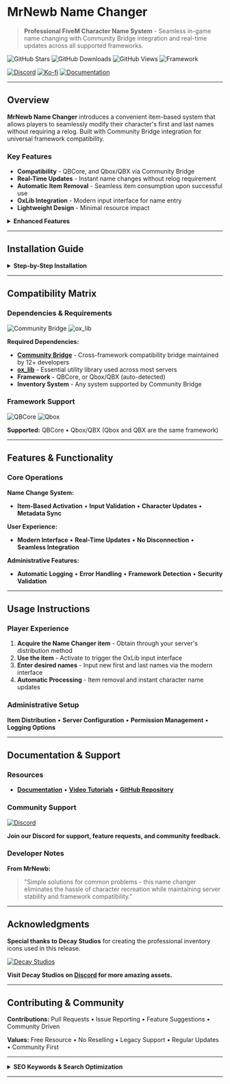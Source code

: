 # MrNewb Name Changer

> **Professional FiveM Character Name System** - Seamless in-game name changing with Community Bridge integration and real-time updates across all supported frameworks.

![GitHub Stars](https://img.shields.io/github/stars/MrNewb/MrNewbNameChanger?style=for-the-badge&color=FFD700) ![GitHub Downloads](https://img.shields.io/github/downloads/MrNewb/MrNewbNameChanger/total?style=for-the-badge&color=00FF00) ![GitHub Views](https://img.shields.io/badge/Views-1.8K+-purple?style=for-the-badge&logo=github) ![Framework](https://img.shields.io/badge/Framework-ESX%20%7C%20QBCore%20%7C%20Qbox-blue?style=for-the-badge)

[![Discord](https://img.shields.io/discord/1204398264812830720?label=Discord&logo=discord&color=7289DA&style=for-the-badge)](https://discord.gg/mrnewbscripts) [![Ko-fi](https://img.shields.io/badge/Support-Ko--fi-FF5E5B?style=for-the-badge&logo=ko-fi)](https://ko-fi.com/R5R76BIM9) [![Documentation](https://img.shields.io/badge/Docs-GitBook-blue?style=for-the-badge&logo=gitbook)](https://mrnewbs-scrips.gitbook.io/guide)

---

## Overview

**MrNewb Name Changer** introduces a convenient item-based system that allows players to seamlessly modify their character's first and last names without requiring a relog. Built with Community Bridge integration for universal framework compatibility.

### Key Features

- **Compatibility** - QBCore, and Qbox/QBX via Community Bridge
- **Real-Time Updates** - Instant name changes without relog requirement
- **Automatic Item Removal** - Seamless item consumption upon successful use
- **OxLib Integration** - Modern input interface for name entry
- **Lightweight Design** - Minimal resource impact

<details>
<summary><strong>Enhanced Features</strong></summary>

**Character Management:**
- **First Name Updates** • **Last Name Updates** • **Instant Metadata Sync** • **Character Info Updates**

**User Experience:**
- **Modern Input Interface** • **No Relog Required** • **Automatic Validation** • **Error Handling**

</details>

---

## Installation Guide

<details>
<summary><strong>Step-by-Step Installation</strong></summary>

### Prerequisites
- **Community Bridge** (install first) • **Ox Library** • **Framework** (auto-detected) • **Inventory System**

### Quick Setup
1. Extract to `resources` folder
2. Add `ensure MrNewbNameChanger` to `server.cfg`
3. Configure the item in your inventory system
4. Restart server

### Item Configuration
**QBCore Example:**
```lua
['name_changer'] = {
    ['name'] = 'name_changer',
    ['label'] = 'Name Changer',
    ['weight'] = 100,
    ['type'] = 'item',
    ['image'] = 'name_changer.png',
    ['unique'] = false,
    ['useable'] = true,
    ['shouldClose'] = true,
    ['combinable'] = nil,
    ['description'] = 'Change your character name'
}
```

For detailed configuration guides, visit our complete documentation.

</details>

---

## Compatibility Matrix

### Dependencies & Requirements
![Community Bridge](https://img.shields.io/badge/Requires-Community_Bridge-critical?style=for-the-badge&logo=bridge&logoColor=white) ![ox_lib](https://img.shields.io/badge/Requires-ox__lib-orange?style=for-the-badge&logo=library&logoColor=white)

**Required Dependencies:**
- **[Community Bridge](https://github.com/The-Order-Of-The-Sacred-Framework/community_bridge)** - Cross-framework compatibility bridge maintained by 12+ developers
- **[ox_lib](https://github.com/overextended/ox_lib)** - Essential utility library used across most servers
- **Framework** - QBCore, or Qbox/QBX (auto-detected)
- **Inventory System** - Any system supported by Community Bridge

### Framework Support
![QBCore](https://img.shields.io/badge/QBCore-✅_Compatible-green?style=flat-square) ![Qbox](https://img.shields.io/badge/Qbox/QBX-✅_Compatible-green?style=flat-square)

**Supported:** QBCore • Qbox/QBX (Qbox and QBX are the same framework)

---

## Features & Functionality

### Core Operations
**Name Change System:**
- **Item-Based Activation** • **Input Validation** • **Character Updates** • **Metadata Sync**

**User Experience:**
- **Modern Interface** • **Real-Time Updates** • **No Disconnection** • **Seamless Integration**

**Administrative Features:**
- **Automatic Logging** • **Error Handling** • **Framework Detection** • **Security Validation**

---

## Usage Instructions

### Player Experience
1. **Acquire the Name Changer item** - Obtain through your server's distribution method
2. **Use the item** - Activate to trigger the OxLib input interface
3. **Enter desired names** - Input new first and last names via the modern interface
4. **Automatic Processing** - Item removal and instant character name updates

### Administrative Setup
**Item Distribution** • **Server Configuration** • **Permission Management** • **Logging Options**

---

## Documentation & Support

### Resources
- **[Documentation](https://mrnewbs-scrips.gitbook.io/guide)** • **[Video Tutorials](https://www.youtube.com/@mrnewb2819)** • **[GitHub Repository](https://github.com/MrNewb/MrNewbNameChanger)**

### Community Support
[![Discord](https://discordapp.com/api/guilds/1204398264812830720/widget.png?style=banner2)](https://discord.gg/mrnewbscripts)

**Join our Discord for support, feature requests, and community feedback.**

### Developer Notes
**From MrNewb:**
> "Simple solutions for common problems - this name changer eliminates the hassle of character recreation while maintaining server stability and framework compatibility."

---

## Acknowledgments

**Special thanks to Decay Studios** for creating the professional inventory icons used in this release.

[![Decay Studios](https://i.imgur.com/a6n1J4u.png)](https://discord.gg/yDXZwZPjdN)

**Visit Decay Studios on [Discord](https://discord.gg/yDXZwZPjdN) for more amazing assets.**

---

## Contributing & Community

**Contributions:** Pull Requests • Issue Reporting • Feature Suggestions • Community Driven

**Values:** Free Resource • No Reselling • Legacy Support • Regular Updates • Community First

---

<details>
<summary><strong>SEO Keywords & Search Optimization</strong></summary>

**FiveM Scripts:** FiveM scripts • FiveM resources • FiveM development • FiveM server scripts • Custom FiveM scripts • Professional FiveM scripts • FiveM script developer • FiveM lua scripts • Best FiveM scripts • Free FiveM scripts • Quality FiveM scripts • Name changer scripts

**Character Management:** FiveM name changer • Character name change • Player name system • FiveM character management • Name update script • Character customization • Player identity • Character modification

**Framework Compatibility:** QBCore scripts • Qbox scripts • QBX scripts • QB-Core resources • Multi-framework scripts • QBCore resources • Framework compatibility • Universal FiveM scripts • Cross-framework development • ESX QBCore Qbox compatibility

**User Experience:** No relog required • Real-time updates • Seamless integration • Modern interface • OxLib integration • User-friendly scripts • Quality of life • Player convenience

**Free Resources:** Free FiveM scripts • Open source FiveM • Community FiveM scripts • No escrow FiveM • Unencrypted scripts • Community resources • Free roleplay scripts • Open source roleplay • Community driven development

**Roleplay Enhancement:** GTA V roleplay • GTA RP scripts • Roleplay server scripts • RP server resources • Immersive roleplay • Professional roleplay scripts • Roleplay enhancement tools • Character roleplay • Identity management

**Technical Features:** Lua programming • Lua scripting • FiveM development • Lightweight scripts • Performance optimization • Community Bridge integration • Ox Library integration • Modern framework support • Item-based systems

**Search Tags:** `fivem-scripts` `name-changer` `character-management`  `qbcore-scripts` `qbox-scripts` `qbx-scripts` `player-identity` `character-customization` `no-relog` `real-time-updates` `free-fivem` `lua-programming` `gta5-roleplay` `roleplay-scripts` `oxlib-integration` `community-bridge` `item-based` `professional-scripts` `open-source` `multi-framework` `qb-core` `qbox` `qbx` `free` `script` `mrnewb` `community_bridge`

</details>

---
